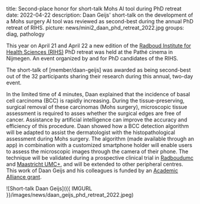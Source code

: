 title: Second-place honor for short-talk Mohs AI tool during PhD retreat
date: 2022-04-22
description: Daan Geijs' short-talk on the development of a Mohs surgery AI tool was reviewed as second-best during the annual PhD retreat of RIHS.
picture: news/mini2_daan_phd_retreat_2022.jpg
groups: diag, pathology

This year on April 21 and April 22 a new edition of the [Radboud Institute for Health Sciences (RIHS)](https://www.radboudumc.nl/en/radboud-institute-for-health-sciences) PhD retreat was held at the Pathé cinema in Nijmegen. An event organized by and for PhD candidates of the RIHS.

The short-talk of [member/daan-geijs] was awarded as being second-best out of the 32 participants sharing their research during this annual, two-day event. 

In the limited time of 4 minutes, Daan explained that the incidence of basal cell carcinoma (BCC) is rapidly increasing. During the tissue-preserving, surgical removal of these carcinomas (Mohs surgery), microscopic tissue assessment is required to asses whether the surgical edges are free of cancer. Assistance by artificial intelligence can improve the accuracy and efficiency of this procedure. Daan showed how a BCC detection algorithm will be adapted to assist the dermatologist with the histopathological assessment during Mohs surgery. The algorithm (made available through an app) in combination with a customized smartphone holder will enable users to assess the microscopic images through the camera of their phone. The technique will be validated during a prospective clinical trial in [Radboudumc](https://www.radboudumc.nl/) and [Maastricht UMC+](https://www.mumc.nl/), and will be extended to other peripheral centres. This work of Daan Geijs and his colleagues is funded by an [Academic Alliance grant](https://www.computationalpathologygroup.eu/news/acedemic-alliance-2021/). 

![Short-talk Daan Geijs]({{ IMGURL }}/images/news/daan_geijs_phd_retreat_2022.jpeg)
